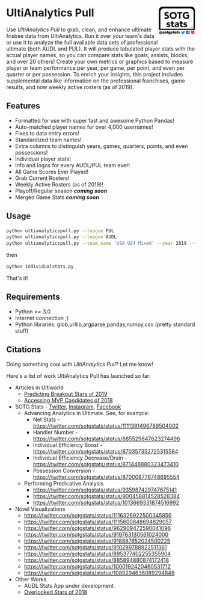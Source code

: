 # UltiAnalytics Pull <img align="right" width="100" height="100" src="images/logo.png">

Use *UltiAnalytics Pull* to grab, clean, and enhance ultimate frisbee data from UltiAnalytics. Run it over *your* team's data or use it to analyze the full available data sets of professional ultimate (both AUDL and PUL). It will produce tabulated player stats with the actual player names, so you can compare stats like goals, assists, blocks, and over 20 others! Create your own metrics or graphics based to measure player or team performance per year, per game, per point, and even per quarter or per possession. To enrich your insights, this project includes supplemental data like information on the professional franchises,  game results, and now weekly active rosters (as of 2019).

## Features

- Formatted for use with super fast and awesome Python Pandas!
- Auto-matched player names for over 4,000 usernames!
- Fixes to data entry errors!
- Standardized team names!
- Extra columns to distinguish years, games, quarters, points, and even possessions!
- Individual player stats!
- Info and logos for every AUDL/PUL team ever!
- All Game Scores Ever Played!
- Grab Current Rosters!
- Weekly Active Rosters (as of 2019)!
- Playoff/Regular season ***coming soon***
- Merged Game Stats ***coming soon***

## Usage

```bash
python ultianalyticspull.py --league PUL
python ultianalyticspull.py --league AUDL
python ultianalyticspull.py --team_name 'USA U24 Mixed' --year 2019 --team_number 6502443586158592
```

then

```bash
python individualstats.py
```

That's it!

## Requirements
- Python >= 3.0
- Internet connection ;)
- Python libraries: glob,urllib,argparse,pandas,numpy,csv (pretty standard stuff)

## Citations

Doing something cool with *UltiAnalytics Pull*? Let me know!

Here's a list of work UltiAnalytics Pull has launched so far:

- Articles in Ultiworld
  - [Predicting Breakout Stars of 2019](https://ultiworld.com/2019/03/29/predicting-audls-breakout-stars-stats/)
  - [Accessing MVP Candidates of 2018](https://ultiworld.com/2017/10/03/assessing-audl-mvp-candidates/)
- SOTG Stats - [Twitter](https://twitter.com/sotgstats), [Instagram](https://instagram.com/sotgstats/), [Facebook](https://www.facebook.com/sotgstats/)
  - Advancing Analytics in Ultimate. See, for example:
    - Net Stats - https://twitter.com/sotgstats/status/1111381496789504002
    - Handler Number - https://twitter.com/sotgstats/status/885529847623274496
    - Individual Efficiency Boost - https://twitter.com/sotgstats/status/870357352725315584
    - Individual Efficiency Decrease/Drain - https://twitter.com/sotgstats/status/871448880323473410
    - Possession Conversion - https://twitter.com/sotgstats/status/870008776748695554
  - Performing Predicative Analysis
    - https://twitter.com/sotgstats/status/935987429747675141
    - https://twitter.com/sotgstats/status/900458814528528384
    - https://twitter.com/sotgstats/status/1013669331874516992
 - Novel Visualizations
   - https://twitter.com/sotgstats/status/1116326922500345856
   - https://twitter.com/sotgstats/status/1115600848694829057
   - https://twitter.com/sotgstats/status/962909472590041096
   - https://twitter.com/sotgstats/status/919763130561024000
   - https://twitter.com/sotgstats/status/918887852024500225
   - https://twitter.com/sotgstats/status/910299788922511361
   - https://twitter.com/sotgstats/status/895377402255355904
   - https://twitter.com/sotgstats/status/885894880874172418
   - https://twitter.com/sotgstats/status/1000192420460531712
   - https://twitter.com/sotgstats/status/1089294636089294848
- Other Works
  - AUDL Stats App under development
  - [Overlooked Stars of 2018](https://afbcary.github.io/audl-stats/)
